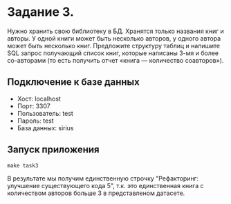 # Задание 3.
Нужно хранить свою библиотеку в БД. Хранятся только названия книг и авторы. У одной книги может быть несколько авторов,
у одного автора может быть несколько книг. Предложите структуру таблиц и напишите SQL запрос получающий список книг,
которые написаны 3-мя и более со-авторами (то есть получить отчет «книга — количество соавторов»).

## Подключение к базе данных

 * Хост: localhost
 * Порт: 3307
 * Пользователь: test
 * Пароль: test
 * База данных: sirius

## Запуск приложения

    make task3
    
В результате мы получим единственную строчку "Рефакторинг: улучшение существующего кода	5", т.к. это единственная книга с количеством авторов больше 3 в представленом датасете.
    